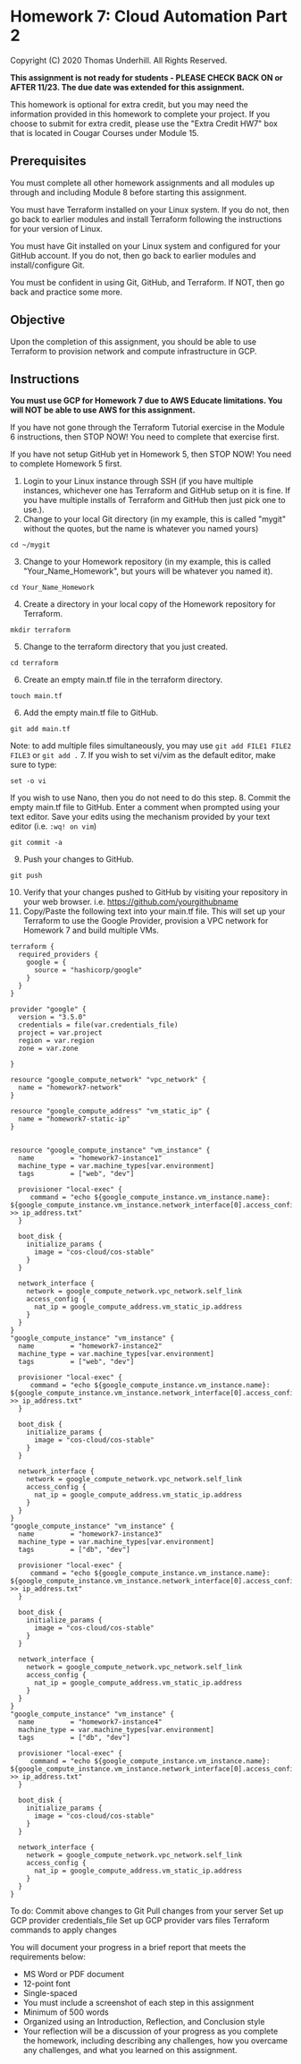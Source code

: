 # Homework 7: Cloud Automation Part 2
Copyright (C) 2020 Thomas Underhill.  All Rights Reserved.

****This assignment is not ready for students - PLEASE CHECK BACK ON or AFTER 11/23.  The due date was extended for this assignment.****

This homework is optional for extra credit, but you may need the information provided in this homework to complete your project.  If you choose to submit for extra credit, please use the "Extra Credit HW7" box that is located in Cougar Courses under Module 15.

## Prerequisites

You must complete all other homework assignments and all modules up through and including Module 8 before starting this assignment.

You must have Terraform installed on your Linux system.  If you do not, then go back to earlier modules and install Terraform following the instructions for your version of Linux.

You must have Git installed on your Linux system and configured for your GitHub account.  If you do not, then go back to earlier modules and install/configure Git.

You must be confident in using Git, GitHub, and Terraform.  If NOT, then go back and practice some more.

## Objective
Upon the completion of this assignment, you should be able to use Terraform to provision network and compute infrastructure in GCP.  

## Instructions
**You must use GCP for Homework 7 due to AWS Educate limitations.  You will NOT be able to use AWS for this assignment.**

If you have not gone through the Terraform Tutorial exercise in the Module 6 instructions, then STOP NOW!  You need to complete that exercise first.

If you have not setup GitHub yet in Homework 5, then STOP NOW!  You need to complete Homework 5 first.

1. Login to your Linux instance through SSH (if you have multiple instances, whichever one has Terraform and GitHub setup on it is fine.  If you have multiple installs of Terraform and GitHub then just pick one to use.).
2. Change to your local Git directory (in my example, this is called "mygit" without the quotes, but the name is whatever you named yours)
```
cd ~/mygit
```
3. Change to your Homework repository (in my example, this is called "Your_Name_Homework", but yours will be whatever you named it).
```
cd Your_Name_Homework
```
4. Create a directory in your local copy of the Homework repository for Terraform.
```
mkdir terraform
```
5. Change to the terraform directory that you just created.
```
cd terraform
```
6. Create an empty main.tf file in the terraform directory.
```
touch main.tf
```
6. Add the empty main.tf file to GitHub.
```
git add main.tf
```
Note: to add multiple files simultaneously, you may use ```git add FILE1 FILE2 FILE3``` or ```git add .```
7. If you wish to set vi/vim as the default editor, make sure to type:
```
set -o vi
```
If you wish to use Nano, then you do not need to do this step.
8. Commit the empty main.tf file to GitHub.  Enter a comment when prompted using your text editor.  Save your edits using the mechanism provided by your text editor (i.e. ```:wq! on vim```)<br>
```
git commit -a
```
9. Push your changes to GitHub.
```
git push
```
10. Verify that your changes pushed to GitHub by visiting your repository in your web browser.  i.e. https://github.com/yourgithubname
11. Copy/Paste the following text into your main.tf file.  This will set up your Terraform to use the Google Provider, provision a VPC network for Homework 7 and build multiple VMs.

```
terraform {
  required_providers {
    google = {
      source = "hashicorp/google"
    }
  }
}

provider "google" {
  version = "3.5.0"
  credentials = file(var.credentials_file)
  project = var.project
  region = var.region
  zone = var.zone

}

resource "google_compute_network" "vpc_network" {
  name = "homework7-network"
}

resource "google_compute_address" "vm_static_ip" {
  name = "homework7-static-ip"
}


resource "google_compute_instance" "vm_instance" {
  name         = "homework7-instance1"
  machine_type = var.machine_types[var.environment]
  tags         = ["web", "dev"]

  provisioner "local-exec" {
     command = "echo ${google_compute_instance.vm_instance.name}:  ${google_compute_instance.vm_instance.network_interface[0].access_config[0].nat_ip} >> ip_address.txt"
  }

  boot_disk {
    initialize_params {
      image = "cos-cloud/cos-stable"
    }
  }

  network_interface {
    network = google_compute_network.vpc_network.self_link
    access_config {
      nat_ip = google_compute_address.vm_static_ip.address
    }
  }
}
"google_compute_instance" "vm_instance" {
  name         = "homework7-instance2"
  machine_type = var.machine_types[var.environment]
  tags         = ["web", "dev"]

  provisioner "local-exec" {
     command = "echo ${google_compute_instance.vm_instance.name}:  ${google_compute_instance.vm_instance.network_interface[0].access_config[0].nat_ip} >> ip_address.txt"
  }

  boot_disk {
    initialize_params {
      image = "cos-cloud/cos-stable"
    }
  }

  network_interface {
    network = google_compute_network.vpc_network.self_link
    access_config {
      nat_ip = google_compute_address.vm_static_ip.address
    }
  }
}
"google_compute_instance" "vm_instance" {
  name         = "homework7-instance3"
  machine_type = var.machine_types[var.environment]
  tags         = ["db", "dev"]

  provisioner "local-exec" {
     command = "echo ${google_compute_instance.vm_instance.name}:  ${google_compute_instance.vm_instance.network_interface[0].access_config[0].nat_ip} >> ip_address.txt"
  }

  boot_disk {
    initialize_params {
      image = "cos-cloud/cos-stable"
    }
  }

  network_interface {
    network = google_compute_network.vpc_network.self_link
    access_config {
      nat_ip = google_compute_address.vm_static_ip.address
    }
  }
}
"google_compute_instance" "vm_instance" {
  name         = "homework7-instance4"
  machine_type = var.machine_types[var.environment]
  tags         = ["db", "dev"]

  provisioner "local-exec" {
     command = "echo ${google_compute_instance.vm_instance.name}:  ${google_compute_instance.vm_instance.network_interface[0].access_config[0].nat_ip} >> ip_address.txt"
  }

  boot_disk {
    initialize_params {
      image = "cos-cloud/cos-stable"
    }
  }

  network_interface {
    network = google_compute_network.vpc_network.self_link
    access_config {
      nat_ip = google_compute_address.vm_static_ip.address
    }
  }
}
```
To do:
Commit above changes to Git
Pull changes from your server
Set up GCP provider credentials_file
Set up GCP provider vars files
Terraform commands to apply changes



You will document your progress in a brief report that meets the requirements below:
<ul>
  <li>MS Word or PDF document
  <li>12-point font
  <li>Single-spaced
  <li>You must include a screenshot of each step in this assignment
  <li>Minimum of 500 words
  <li>Organized using an Introduction, Reflection, and Conclusion style
  <li>Your reflection will be a discussion of your progress as you complete the homework, including describing any challenges, how you overcame any challenges, and what you learned on this assignment.
</ul>
